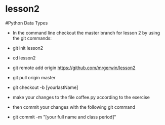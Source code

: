 # lesson2
#Python Data Types

* In the command line checkout the master branch for lesson 2 by using the git commands:
*   git init lesson2
*   cd lesson2
*   git remote add origin https://github.com/mrgerwin/lesson2
*   git pull origin master
*   git checkout -b [yourlastName]

* make your changes to the file coffee.py according to the exercise
* then commit your changes with the following git command

*   git commit -m "[your full name and class period]"
